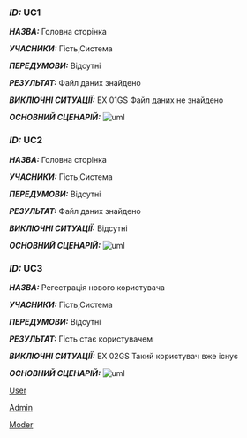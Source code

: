 ### ***ID:*** UC1
    
***НАЗВА:*** Головна сторінка
    
***УЧАСНИКИ:*** Гість,Система

***ПЕРЕДУМОВИ:*** Відсутні

***РЕЗУЛЬТАТ:*** Файл даних знайдено

***ВИКЛЮЧНІ СИТУАЦІЇ:*** EX 01GS Файл даних не знайдено


***ОСНОВНИЙ СЦЕНАРІЙ:***
![uml](http://www.plantuml.com/plantuml/png/VLCnRi904EpzYfDIfA58MjpGH3o09cqah2HIW0XC4Sa5uA2aYA08eiyFZ6E3Ox3vmkwFCdkn1RPEQU2yExkpCtlN6hbtGtVSUxAyzjWPkPwb0yfgqYUlUSep_b0KKa8fvJoXH4AKKyW-hnGT4NnddrBRyZel8zVfUQZyAc0n7IXGjAEC0fwZAgAaQAXeGm7jUAsGZ97Qy9pN06GIYf33eQ7uLRCUD1jFmOVEGAU2sVDI9eW1YEbRFYbYl_4tRdX6XsIkfIngFGxusz9Uu0ZE2s8vsbP_u3fg-7Z_uAgBeTDjQh6eI81F8UlcLbrTjpkbRrN3e0TT9f2zCWg48K1eGoka9nDvMZKnabwLYOMjBgzk1ufceC2FtaC0dU2IJzgoJs6HBmstZMeCJJ695c1eQb2CQN_ED9iLrwzDPVNbWENQwxIeoN1U5ahbMhw1DPDH_nMU2JpLYprUyW91I3qvkhJn7WRFLilfT_58VW40)


### ***ID:*** UC2
    
***НАЗВА:*** Головна сторінка
    
***УЧАСНИКИ:*** Гість,Система

***ПЕРЕДУМОВИ:*** Відсутні

***РЕЗУЛЬТАТ:*** Файл даних знайдено

***ВИКЛЮЧНІ СИТУАЦІЇ:*** Відсутні


***ОСНОВНИЙ СЦЕНАРІЙ:***
![uml](http://www.plantuml.com/plantuml/png/ZL8nJiD04Epl5TVn1zoaum6y00bt111s2YGNTe95Wv82vDJym34ccCHdVs7sHyoIY3Ww8QNotUpEpCxwHb5yzH1FnZSckPY4KPoONy2QSxnA8PbCvSMYmmgDf2ZbpSBXKm79fK0D9pEB3IjJmX_e92Lj7fZayZ6Amt52eNToCwsZHMdn1SVsd1er2whlGwUvM5ufMA51DUHg0mtPGAmakR3eIQpWM5dwIil0_EK_3ivFIlbMPemk6NhDGg-DHSlF6bir9vXRpO3LJX7LtbehmR4c9w6ccczbeLrKtZ6v21ugvMaohEdgBvo6tmEpeT7_MvSdxTtdE6obrXayMt8S70jwvS2aFjELbYJxC-gDvyPgXowtesL_9dE2Z7hu7uk0h-lktep2ssi-kHy0)


### ***ID:*** UC3
    
***НАЗВА:*** Регестрація нового користувача
    
***УЧАСНИКИ:*** Гість,Система

***ПЕРЕДУМОВИ:*** Відсутні

***РЕЗУЛЬТАТ:*** Гість стає користувачем

***ВИКЛЮЧНІ СИТУАЦІЇ:*** EX 02GS Такий користувач вже існує


***ОСНОВНИЙ СЦЕНАРІЙ:***
![uml](http://www.plantuml.com/plantuml/png/VP4zJiD048NxFSL8j2aGfTsaGJb06bgaM8144cHl2YGN_b54WvA2oDJSm8HOGOwzkSBCZNWxGX5Dg2pFllVjUxF3nDx6TZ5zDEbe4IKsDJeW4_2RL99B8Q_4ZZ_vMpAkPKEynoVZHZPwcad9MqmA279PXoOTFoSscgOWVEYiu8Oxhedu21USt7FDHu-3yo1h3stPOQ3oN-0BB5v9Yi2fLFXjfIJUUPS60T91tIkqzyCTXZr0o_3KAFYhb1MkKqtBZR_idyJi840gxgJqBcLBTIRjuDHlAvLasWieOFPONwC5ldI5yYxB0TOXoe3VQIgSEaMkj3Eae4j-vhhGpEOselZXxjxIHHnD0jAE7V8UOAdf-eOkhqPZlEZyoGoZsGJF_0C0)

[User](https://github.com/JenyaKrasulin/Jenya_Taras_Andrew_i_kto-to_ewe/blob/master/docs/use%20cases/User.md)

[Admin](https://github.com/JenyaKrasulin/Jenya_Taras_Andrew_i_kto-to_ewe/blob/master/docs/use%20cases/Admin.md)

[Moder](https://github.com/JenyaKrasulin/Jenya_Taras_Andrew_i_kto-to_ewe/blob/master/docs/use%20cases/Moderator.md)

